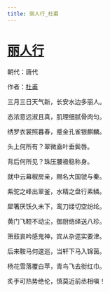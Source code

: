 ```yaml
---
title: 丽人行_杜甫
---
```


# [丽人行](http://so.gushiwen.org/view_10396.aspx)

朝代：唐代

作者：[杜甫](http://so.gushiwen.org/author_474.aspx)

三月三日天气新，长安水边多丽人。

态浓意远淑且真，肌理细腻骨肉匀。

绣罗衣裳照暮春，蹙金孔雀银麒麟。

头上何所有？翠微盍叶垂鬓唇。

背后何所见？珠压腰衱稳称身。

就中云幕椒房亲，赐名大国虢与秦。

紫驼之峰出翠釜，水精之盘行素鳞。

犀箸厌饫久未下，鸾刀缕切空纷纶。

黄门飞鞚不动尘，御厨络绎送八珍。

箫鼓哀吟感鬼神，宾从杂遝实要津。

后来鞍马何逡巡，当轩下马入锦茵。

杨花雪落覆白苹，青鸟飞去衔红巾。

炙手可热势绝伦，慎莫近前丞相嗔！
